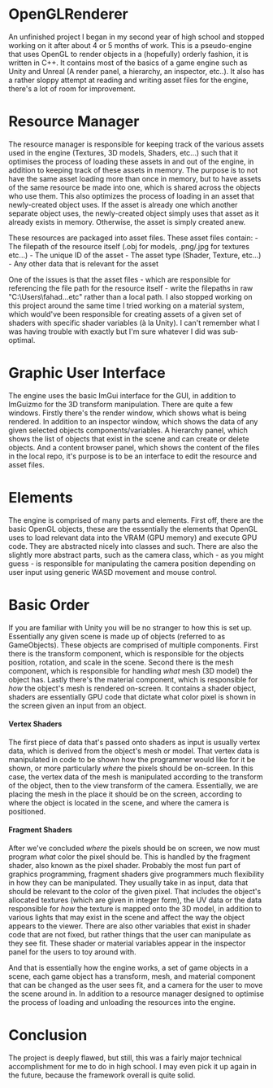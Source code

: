 # OpenGLRenderer
An unfinished project I began in my second year of high school and stopped working on it after about 4 or 5 months of work.
This is a pseudo-engine that uses OpenGL to render objects in a (hopefully) orderly fashion, it is written in C++. It contains most of the basics of a game engine such as Unity and Unreal (A render panel, a hierarchy, an inspector, etc..). It also has a rather sloppy attempt at reading and writing asset files for the engine, there's a lot of room for improvement.

# Resource Manager
The resource manager is responsible for keeping track of the various assets used in the engine (Textures, 3D models, Shaders, etc...) such that it optimises the process of loading these assets in and out of the engine, in addition to keeping track of these assets in memory. The purpose is to not have the same asset loading more than once in memory, but to have assets of the same resource be made into one, which is shared across the objects who use them. This also optimizes the process of loading in an asset that newly-created object uses. If the asset is already one which another separate object uses, the newly-created object simply uses that asset as it already exists in memory. Otherwise, the asset is simply created anew.

These resources are packaged into asset files. These asset files contain:
    - The filepath of the resource itself (.obj for models, .png/.jpg for textures etc...)
    - The unique ID of the asset
    - The asset type (Shader, Texture, etc...)
    - Any other data that is relevant for the asset

One of the issues is that the asset files - which are responsible for referencing the file path for the resource itself - write the filepaths in raw "C:\Users\fahad...etc" rather than a local path. I also stopped working on this project around the same time I tried working on a material system, which would've been responsible for creating assets of a given set of shaders with specific shader variables (à la Unity). I can't remember what I was having trouble with exactly but I'm sure whatever I did was sub-optimal.

# Graphic User Interface
The engine uses the basic ImGui interface for the GUI, in addition to ImGuizmo for the 3D transform manipulation. There are quite a few windows. Firstly there's the render window, which shows what is being rendered. In addition to an inspector window, which shows the data of any given selected objects components/variables. A hierarchy panel, which shows the list of objects that exist in the scene and can create or delete objects. And a content browser panel, which shows the content of the files in the local repo, it's purpose is to be an interface to edit the resource and asset files.

# Elements
The engine is comprised of many parts and elements. First off, there are the basic OpenGL objects, these are the essentially the elements that OpenGL uses to load relevant data into the VRAM (GPU memory) and execute GPU code. They are abstracted nicely into classes and such. There are also the slightly more abstract parts, such as the camera class, which - as you might guess - is responsible for manipulating the camera position depending on user input using generic WASD movement and mouse control.

# Basic Order
If you are familiar with Unity you will be no stranger to how this is set up. Essentially any given scene is made up of objects (referred to as GameObjects). These objects are comprised of multiple components. First there is the transform component, which is responsible for the objects position, rotation, and scale in the scene. Second there is the mesh component, which is responsible for handling *what* mesh (3D model) the object has. Lastly there's the material component, which is responsible for *how* the object's mesh is rendered on-screen. It contains a shader object, shaders are essentially GPU code that dictate what color pixel is shown in the screen given an input from an object. 


#### Vertex Shaders
The first piece of data that's passed onto shaders as input is usually vertex data, which is derived from the object's mesh or model. That vertex data is manipulated in code to be shown how the programmer would like for it be shown, or more particularly *where* the pixels should be on-screen. In this case, the vertex data of the mesh is manipulated according to the transform of the object, then to the view transform of the camera. Essentially, we are placing the mesh in the place it should be on the screen, according to where the object is located in the scene, and where the camera is positioned.

#### Fragment Shaders
After we've concluded *where* the pixels should be on screen, we now must program *what* color the pixel should be. This is handled by the fragment shader, also known as the pixel shader. Probably the most fun part of graphics programming, fragment shaders give programmers much flexibility in how they can be manipulated. They usually take in as input, data that should be relevant to the color of the given pixel. That includes the object's allocated textures (which are given in integer form), the UV data or the data responsible for *how* the texture is mapped onto the 3D model, in addition to various lights that may exist in the scene and affect the way the object appears to the viewer. There are also other variables that exist in shader code that are not fixed, but rather things that the user can manipulate as they see fit. These shader or material variables appear in the inspector panel for the users to toy around with.

And that is essentially how the engine works, a set of game objects in a scene, each game object has a transform, mesh, and material component that can be changed as the user sees fit, and a camera for the user to move the scene around in. In addition to a resource manager designed to optimise the process of loading and unloading the resources into the engine.

# Conclusion
The project is deeply flawed, but still, this was a fairly major technical accomplishment for me to do in high school. I may even pick it up again in the future, because the framework overall is quite solid.
